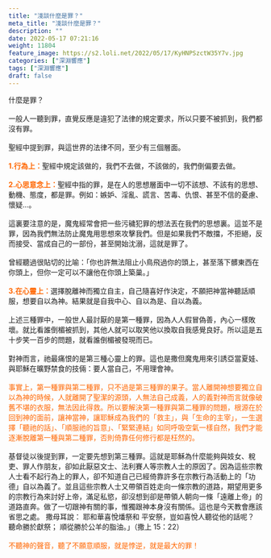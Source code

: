 ```yaml
---
title: "淺談什麼是罪？"
meta_title: "淺談什麼是罪？"
description: ""
date: 2022-05-17 07:21:16
weight: 11804
feature_image: https://s2.loli.net/2022/05/17/KyHNPSzctW35Y7v.jpg
categories: ["深淵響應"]
tags: ["深淵響應"]
draft: false
---
```


什麼是罪？<br />
<br />
一般人一聽到罪，直覺反應是違犯了法律的規定要求，所以只要不被抓到，我們都沒有罪。<br />
<br />
聖經中提到罪，與這世界的法律不同，至少有三個層面。<br />
<br />
<span style="color: #ff6600;"><strong>1.行為上：</strong></span>聖經中規定該做的，我們不去做，不該做的，我們倒偏要去做。<br />
<br />
<span style="color: #ff6600;"><strong>2.心思意念上：</strong></span>聖經中指的罪，是在人的思想層面中一切不該想、不該有的思想、動機、態度，都是罪。例如：嫉妒、淫亂、謊言、苦毒、仇恨、甚至不信的憂慮、懷疑…。<br />
<br />
這裏要注意的是，魔鬼經常會把一些污穢犯罪的想法丟在我們的思想裏。這並不是罪，因為我們無法防止魔鬼用思想來攻擊我們。但是如果我們不敵擋，不拒絕，反而接受、當成自己的一部份，甚至開始沈溺，這就是罪了。<br />
<br />
曾經聽過很貼切的比喻：「你也許無法阻止小鳥飛過你的頭上，甚至落下髒東西在你頭上，但你一定可以不讓他在你頭上築巢。」<br />
<br />
<span style="color: #ff6600;"><strong>3.在心靈上：</strong></span>選擇脫離神而獨立自主，自己隨喜好作決定，不願把神當神聽話順服，想要自以為神。結果就是自我中心、自以為是、自以為義。<br />
<br />
上述三種罪中，一般世人最討厭的是第一種罪，因為人人假冒偽善，內心一樣敗壞。就比看誰倒楣被抓到，其他人就可以取笑他以換取自我感覺良好。所以這是五十步笑一百步的問題，就看誰倒楣被發現而已。<br />
<br />
對神而言，祂最痛恨的是第三種心靈上的罪。這也是撒但魔鬼用來引誘亞當夏娃、與耶穌在曠野禁食的技倆：要人當自己，不用理會神。<br />
<br />
<span style="color: #ff6600;">事實上，第一種罪與第二種罪，只不過是第三種罪的果子。當人離開神想要獨立自以為神的時候，人就離開了聖潔的源頭，人無法自己成義，人的義對神而言就像破舊不堪的衣服，無法因此得救。所以要解決第一種罪與第二種罪的問題，根源在於回到神的面前，讓神當神，讓耶穌成為我們的「救主」，與「生命的主宰」，一生選擇「聽祂的話」、「順服祂的旨意」、「緊緊連結」如同呼吸空氣一樣自然，我們才能逐漸脫離第一種與第二種罪，否則倚靠任何修行都是枉然的。</span><br />
<br />
基督徒以後提到罪，一定要先想到第三種罪。這就是耶穌為什麼能夠與妓女、稅吏、罪人作朋友，卻如此厭惡文士、法利賽人等宗教人士的原因了。因為這些宗教人士看不起行為上的罪人，卻不知道自己已經倚靠許多在宗教行為活動上的「功德」自以為義了。並且這些宗教人士又帶領百姓走向一條宗教的道路，期望用更多的宗教行為來討好上帝，滿足私慾，卻沒想到卻是帶領人朝向一條「遠離上帝」的道路直奔。做了一切跟神有關的事，惟獨跟神本身沒有關係。這也是今天教會應該省思之處。 撒母耳說： 耶和華喜悅燔祭和 平安祭，豈如喜悅人聽從他的話呢？ 聽命勝於獻祭； 順從勝於公羊的脂油。」（撒上 15：22）<br />
<br />
<span style="color: #ff6600;">不聽神的聲音，聽了不願意順服，就是悖逆，就是最大的罪！</span>
        